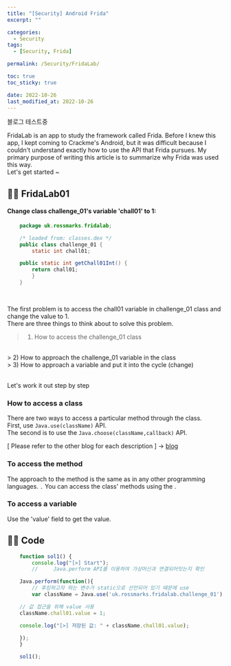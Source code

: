 ```yaml
---
title: "[Security] Android Frida"
excerpt: ""

categories:
  - Security
tags:
  - [Security, Frida]

permalink: /Security/FridaLab/

toc: true
toc_sticky: true

date: 2022-10-26
last_modified_at: 2022-10-26
---
```


블로그 테스트중

FridaLab is an app to study the framework called Frida.
Before I knew this app, I kept coming to Crackme's Android, but it was difficult because I couldn't understand exactly how to use the API that Frida pursues.
My primary purpose of writing this article is to summarize why Frida was used this way.<br>
Let's get started ~

## ☝🏻 FridaLab01
#### Change class challenge_01's variable 'chall01' to 1:

```java
    package uk.rossmarks.fridalab;

    /* loaded from: classes.dex */
    public class challenge_01 {
        static int chall01;

    public static int getChall01Int() {
        return chall01;
        }
    }
```
<br>

The first problem is to access the chall01 variable in challenge_01 class and change the value to 1.<br>
There are three things to think about to solve this problem.

> 1) How to access the challenge_01 class
<br>
> 2) How to approach the challenge_01 variable in the class
<br>
> 3) How to approach a variable and put it into the cycle (change)

<br>Let's work it out step by step<br>

### How to access a class
There are two ways to access a particular method through the class.<br>
First, use `Java.use(className)` API.<br>
The second is to use the `Java.choose(className,callback)` API.<br>

[ Please refer to the other blog for each description ] -> [blog](https://changkr28.tistory.com/entry/Frida-%EB%AC%B8%EB%B2%95)

### To access the method
The approach to the method is the same as in any other programming languages. `.` You can access the class' methods using the .

### To access a variable
Use the 'value' field to get the value.

## ✌🏻 Code
```javascript
    function sol1() {
        console.log("[>] Start");
        //     Java.perform API를 이용하여 가상머신과 연결되어잇는지 확인

    Java.perform(function(){
        // 후킹하고자 하는 변수가 static으로 선언되어 있기 때문에 use
        var className = Java.use('uk.rossmarks.fridalab.challenge_01');

    // 값 접근을 위해 value 사용
    className.chall01.value = 1;

    console.log("[>] 저장된 값: " + className.chall01.value);

    });
    }

    sol1();
```







